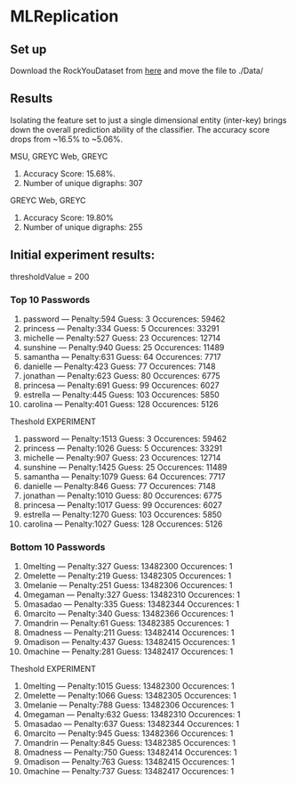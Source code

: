 # MLReplication

## Set up

Download the RockYouDataset from [here](https://drive.google.com/file/d/1SOSNYS2db09XrU7bX-VJsv8est1qD2Fu/view?usp=sharing) and move the file to ./Data/

## Results

Isolating the feature set to just a single dimensional entity (inter-key) brings down the overall prediction ability of the classifier. The accuracy score drops from ~16.5% to ~5.06%. 

MSU, GREYC Web, GREYC 
1. Accuracy Score: 15.68%. 
2. Number of unique digraphs: 307 

GREYC Web, GREYC 
1. Accuracy Score: 19.80%
2. Number of unique digraphs: 255 

## Initial experiment results: 

thresholdValue = 200

### Top 10 Passwords

1. password — Penalty:594 Guess: 3  Occurences: 59462
2. princess — Penalty:334 Guess: 5  Occurences: 33291
3. michelle — Penalty:527 Guess: 23  Occurences: 12714
4. sunshine — Penalty:940 Guess: 25  Occurences: 11489
5. samantha — Penalty:631 Guess: 64  Occurences: 7717
6. danielle — Penalty:423 Guess: 77  Occurences: 7148
7. jonathan — Penalty:623 Guess: 80  Occurences: 6775
8. princesa — Penalty:691 Guess: 99  Occurences: 6027
9. estrella — Penalty:445 Guess: 103  Occurences: 5850
10. carolina — Penalty:401 Guess: 128  Occurences: 5126

 Theshold EXPERIMENT 

1. password — Penalty:1513 Guess: 3  Occurences: 59462
2. princess — Penalty:1026 Guess: 5  Occurences: 33291
3. michelle — Penalty:907 Guess: 23  Occurences: 12714
4. sunshine — Penalty:1425 Guess: 25  Occurences: 11489
5. samantha — Penalty:1079 Guess: 64  Occurences: 7717
6. danielle — Penalty:846 Guess: 77  Occurences: 7148
7. jonathan — Penalty:1010 Guess: 80  Occurences: 6775
8. princesa — Penalty:1017 Guess: 99  Occurences: 6027
9. estrella — Penalty:1270 Guess: 103  Occurences: 5850
10. carolina — Penalty:1027 Guess: 128  Occurences: 5126


### Bottom 10 Passwords

1. 0melting — Penalty:327 Guess: 13482300  Occurences: 1
2. 0melette — Penalty:219 Guess: 13482305  Occurences: 1
3. 0melanie — Penalty:251 Guess: 13482306  Occurences: 1
4. 0megaman — Penalty:327 Guess: 13482310  Occurences: 1
5. 0masadao — Penalty:335 Guess: 13482344  Occurences: 1
6. 0marcito — Penalty:340 Guess: 13482366  Occurences: 1
7. 0mandrin — Penalty:61 Guess: 13482385  Occurences: 1
8. 0madness — Penalty:211 Guess: 13482414  Occurences: 1
9. 0madison — Penalty:437 Guess: 13482415  Occurences: 1
10. 0machine — Penalty:281 Guess: 13482417  Occurences: 1


 Theshold EXPERIMENT 


1. 0melting — Penalty:1015 Guess: 13482300  Occurences: 1
2. 0melette — Penalty:1066 Guess: 13482305  Occurences: 1
3. 0melanie — Penalty:788 Guess: 13482306  Occurences: 1
4. 0megaman — Penalty:632 Guess: 13482310  Occurences: 1
5. 0masadao — Penalty:637 Guess: 13482344  Occurences: 1
6. 0marcito — Penalty:945 Guess: 13482366  Occurences: 1
7. 0mandrin — Penalty:845 Guess: 13482385  Occurences: 1
8. 0madness — Penalty:750 Guess: 13482414  Occurences: 1
9. 0madison — Penalty:763 Guess: 13482415  Occurences: 1
10. 0machine — Penalty:737 Guess: 13482417  Occurences: 1